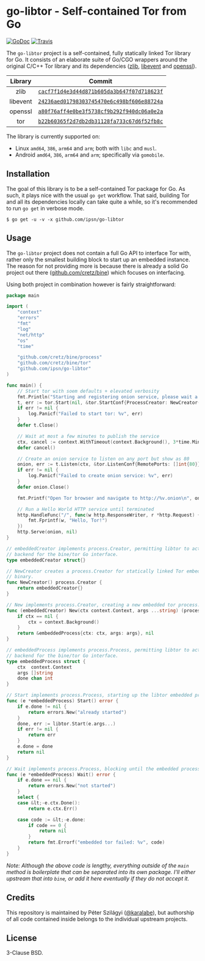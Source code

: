 # go-libtor - Self-contained Tor from Go

[![GoDoc](https://godoc.org/github.com/ipsn/go-libtor?status.svg)](https://godoc.org/github.com/ipsn/go-libtor) [![Travis](https://travis-ci.org/ipsn/go-libtor.svg?branch=master)](https://travis-ci.org/ipsn/go-libtor)

The `go-libtor` project is a self-contained, fully statically linked Tor library for Go. It consists of an elaborate suite of Go/CGO wrappers around the original C/C++ Tor library and its dependencies ([zlib](https://github.com/madler/zlib), [libevent](https://github.com/libevent/libevent) and [openssl](https://github.com/openssl/openssl)).

| Library  | Commit |
|:--------:|:------:|
| zlib     | [`cacf7f1d4e3d44d871b605da3b647f07d718623f`](https://github.com/madler/zlib/commit/cacf7f1d4e3d44d871b605da3b647f07d718623f)               |
| libevent | [`24236aed01798303745470e6c498bf606e88724a`](https://github.com/libevent/libevent/commit/24236aed01798303745470e6c498bf606e88724a) |
| openssl  | [`a80f76aff4e0be3f5738cf9b292f940dc06a0e2a`](https://github.com/openssl/openssl/commit/a80f76aff4e0be3f5738cf9b292f940dc06a0e2a)     |
| tor      | [`b22b60365f2d7db2db31128fa733c67d6f52fb8c`](https://gitweb.torproject.org/tor.git/commit/?id=b22b60365f2d7db2db31128fa733c67d6f52fb8c)      |

The library is currently supported on:

 - Linux `amd64`, `386`, `arm64` and `arm`; both with `libc` and `musl`.
 - Android `amd64`, `386`, `arm64` and `arm`; specifically via `gomobile`.

## Installation

The goal of this library is to be a self-contained Tor package for Go. As such, it plays nice with the usual `go get` workflow. That said, building Tor and all its dependencies locally can take quite a while, so it's recommended to run `go get` in verbose mode.

```
$ go get -u -v -x github.com/ipsn/go-libtor
```

## Usage

The `go-libtor` project does not contain a full Go API to interface Tor with, rather only the smallest building block to start up an embedded instance. The reason for not providing more is because there is already a solid Go project out there ([github.com/cretz/bine](https://godoc.org/github.com/cretz/bine/tor)) which focuses on interfacing.

Using both project in combination however is fairly straightforward:

```go
package main

import (
	"context"
	"errors"
	"fmt"
	"log"
	"net/http"
	"os"
	"time"

	"github.com/cretz/bine/process"
	"github.com/cretz/bine/tor"
	"github.com/ipsn/go-libtor"
)

func main() {
	// Start tor with soem defaults + elevated verbosity
	fmt.Println("Starting and registering onion service, please wait a bit...")
	t, err := tor.Start(nil, &tor.StartConf{ProcessCreator: NewCreator(), DebugWriter: os.Stderr, NoHush: true})
	if err != nil {
		log.Panicf("Failed to start tor: %v", err)
	}
	defer t.Close()

	// Wait at most a few minutes to publish the service
	ctx, cancel := context.WithTimeout(context.Background(), 3*time.Minute)
	defer cancel()

	// Create an onion service to listen on any port but show as 80
	onion, err := t.Listen(ctx, &tor.ListenConf{RemotePorts: []int{80}})
	if err != nil {
		log.Panicf("Failed to create onion service: %v", err)
	}
	defer onion.Close()

	fmt.Printf("Open Tor browser and navigate to http://%v.onion\n", onion.ID)

	// Run a Hello World HTTP service until terminated
	http.HandleFunc("/", func(w http.ResponseWriter, r *http.Request) {
		fmt.Fprintf(w, "Hello, Tor!")
	})
	http.Serve(onion, nil)
}

// embeddedCreator implements process.Creator, permitting libtor to act as an API
// backend for the bine/tor Go interface.
type embeddedCreator struct{}

// NewCreator creates a process.Creator for statically linked Tor embedded in the
// binary.
func NewCreator() process.Creator {
	return embeddedCreator{}
}

// New implements process.Creator, creating a new embedded tor process.
func (embeddedCreator) New(ctx context.Context, args ...string) (process.Process, error) {
	if ctx == nil {
		ctx = context.Background()
	}
	return &embeddedProcess{ctx: ctx, args: args}, nil
}

// embeddedProcess implements process.Process, permitting libtor to act as an API
// backend for the bine/tor Go interface.
type embeddedProcess struct {
	ctx  context.Context
	args []string
	done chan int
}

// Start implements process.Process, starting up the libtor embedded process.
func (e *embeddedProcess) Start() error {
	if e.done != nil {
		return errors.New("already started")
	}
	done, err := libtor.Start(e.args...)
	if err != nil {
		return err
	}
	e.done = done
	return nil
}

// Wait implements process.Process, blocking until the embedded process terminates.
func (e *embeddedProcess) Wait() error {
	if e.done == nil {
		return errors.New("not started")
	}
	select {
	case &lt;-e.ctx.Done():
		return e.ctx.Err()

	case code := &lt;-e.done:
		if code == 0 {
			return nil
		}
		return fmt.Errorf("embedded tor failed: %v", code)
	}
}
```

*Note: Although the above code is lengthy, everything outside of the `main` method is boilerplate that can be separated into its own package. I'll either upstream that into `bine`, or add it here eventually if they do not accept it.*

## Credits

This repository is maintained by Péter Szilágyi ([@karalabe](https://github.com/karalabe)), but authorship of all code contained inside belongs to the individual upstream projects.

## License

3-Clause BSD.
